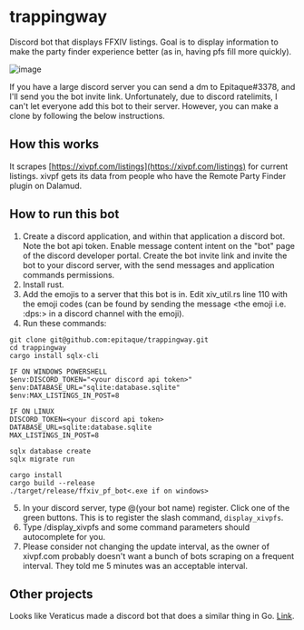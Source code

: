 # trappingway
Discord bot that displays FFXIV listings. Goal is to display information to make the party finder experience better (as in, having pfs fill more quickly).

![image](https://user-images.githubusercontent.com/7350617/178365515-c3431fbe-bd8b-47ac-9d07-f60624ed8b1d.png)

If you have a large discord server you can send a dm to Epitaque#3378, and I'll send you the bot invite link. Unfortunately, due to discord ratelimits, I can't let everyone add this bot to their server. However, you can make a clone by following the below instructions.

## How this works
It scrapes [https://xivpf.com/listings](https://xivpf.com/listings) for current listings. xivpf gets its data from people who have the Remote Party Finder plugin on Dalamud.

## How to run this bot
1. Create a discord application, and within that application a discord bot. Note the bot api token. Enable message content intent on the "bot" page of the discord developer portal. Create the bot invite link and invite the bot to your discord server, with the send messages and application commands permissions.
2. Install rust.
3. Add the emojis to a server that this bot is in. Edit xiv_util.rs line 110 with the emoji codes (can be found by sending the message \<the emoji i.e. :dps:> in a discord channel with the emoji).
4. Run these commands:
```
git clone git@github.com:epitaque/trappingway.git
cd trappingway
cargo install sqlx-cli

IF ON WINDOWS POWERSHELL
$env:DISCORD_TOKEN="<your discord api token>"
$env:DATABASE_URL="sqlite:database.sqlite"
$env:MAX_LISTINGS_IN_POST=8

IF ON LINUX
DISCORD_TOKEN=<your discord api token>
DATABASE_URL=sqlite:database.sqlite
MAX_LISTINGS_IN_POST=8

sqlx database create
sqlx migrate run

cargo install
cargo build --release
./target/release/ffxiv_pf_bot<.exe if on windows>
```
5. In your discord server, type @(your bot name) register. Click one of the green buttons. This is to register the slash command, `display_xivpfs`.
6. Type /display_xivpfs and some command parameters should autocomplete for you.
7. Please consider not changing the update interval, as the owner of xivpf.com probably doesn't want a bunch of bots scraping on a frequent interval. They told me 5 minutes was an acceptable interval.

## Other projects
Looks like Veraticus made a discord bot that does a similar thing in Go. [Link](https://github.com/Veraticus/trappingway).
